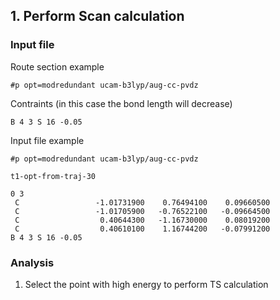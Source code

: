 ## 1. Perform Scan calculation
### Input file 
Route section example
```
#p opt=modredundant ucam-b3lyp/aug-cc-pvdz
```
Contraints (in this case the bond length will decrease)
```
B 4 3 S 16 -0.05 
```

Input file example
```
#p opt=modredundant ucam-b3lyp/aug-cc-pvdz

t1-opt-from-traj-30

0 3
 C                 -1.01731900    0.76494100    0.09660500
 C                 -1.01705900   -0.76522100   -0.09664500
 C                  0.40644300   -1.16730000    0.08019200
 C                  0.40610100    1.16744200   -0.07991200
B 4 3 S 16 -0.05 

```

### Analysis
1. Select the point with high energy to perform TS calculation
   
